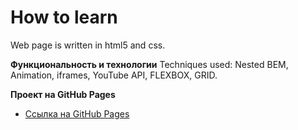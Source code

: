 # How to learn
Web page is written in html5 and css.

**Функциональность и технологии**
Techniques used: Nested BEM, Animation, iframes, YouTube API, FLEXBOX, GRID.

**Проект на GitHub Pages**

* [Ссылка на GitHub Pages](https://kizyalleski.github.io/how-to-learn/)
